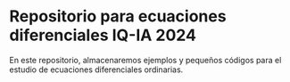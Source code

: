 # Repositorio para ecuaciones diferenciales IQ-IA 2024

En este repositorio, almacenaremos ejemplos y pequeños códigos para el estudio de ecuaciones diferenciales ordinarias.
